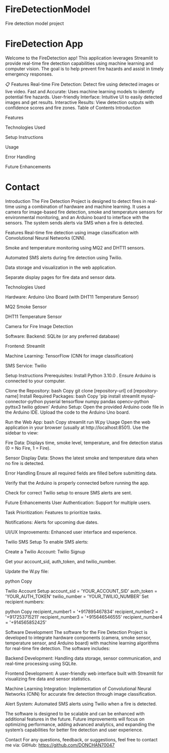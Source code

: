 # FireDetectionModel
Fire detection model project



# FireDetection App
Welcome to the FireDetection app! This application leverages Streamlit to provide real-time fire detection capabilities using machine learning and computer vision. The goal is to help prevent fire hazards and assist in timely emergency responses.

📋 Features
Real-time Fire Detection: Detect fire using detected images or live video.
Fast and Accurate: Uses machine learning models to identify potential fire hazards.
User-friendly Interface: Intuitive UI to easily detected images and get results.
Interactive Results: View detection outputs with confidence scores and fire zones.
Table of Contents
Introduction

Features

Technologies Used

Setup Instructions

Usage

Error Handling

Future Enhancements

# Contact

Introduction
The Fire Detection Project is designed to detect fires in real-time using a combination of hardware and machine learning. It uses a camera for image-based fire detection, smoke and temperature sensors for environmental monitoring, and an Arduino board to interface with the sensors. The system sends alerts via SMS when a fire is detected.

Features
Real-time fire detection using image classification with Convolutional Neural Networks (CNN).

Smoke and temperature monitoring using MQ2 and DHT11 sensors.

Automated SMS alerts during fire detection using Twilio.

Data storage and visualization in the web application.

Separate display pages for fire data and sensor data.

Technologies Used

Hardware:
Arduino Uno Board (with DHT11 Temperature Sensor)

MQ2 Smoke Sensor

DHT11 Temperature Sensor

Camera for Fire Image Detection

Software:
Backend: SQLite (or any preferred database)

Frontend: Streamlit

Machine Learning: TensorFlow (CNN for image classification)

SMS Service: Twilio

Setup Instructions
Prerequisites: Install Python 3.10.0 .
Ensure Arduino is connected to your computer.

Clone the Repository: bash Copy git clone [repository-url] cd [repository-name]
Install Required Packages: bash Copy 'pip install streamlit mysql-connector-python pyserial tensorflow numpy pandas opencv-python pyttsx3 twilio gdown'
Arduino Setup: Open the provided Arduino code file in the Arduino IDE.
Upload the code to the Arduino Uno board.

Run the Web App: bash Copy streamlit run W.py Usage Open the web application in your browser (usually at http://localhost:8501).
Use the sidebar to view:

Fire Data: Displays time, smoke level, temperature, and fire detection status (0 = No Fire, 1 = Fire).

Sensor Display Data: Shows the latest smoke and temperature data when no fire is detected.

Error Handling Ensure all required fields are filled before submitting data.

Verify that the Arduino is properly connected before running the app.

Check for correct Twilio setup to ensure SMS alerts are sent.

Future Enhancements User Authentication: Support for multiple users.

Task Prioritization: Features to prioritize tasks.

Notifications: Alerts for upcoming due dates.

UI/UX Improvements: Enhanced user interface and experience.

Twilio SMS Setup
To enable SMS alerts:

Create a Twilio Account: Twilio Signup

Get your account_sid, auth_token, and twilio_number.

Update the W.py file:

python Copy

Twilio Account Setup
account_sid = 'YOUR_ACCOUNT_SID' auth_token = 'YOUR_AUTH_TOKEN' twilio_number = 'YOUR_TWILIO_NUMBER' Set recipient numbers:

python Copy recipient_number1 = '+917895467834' recipient_number2 = '+917253715211' recipient_number3 = '+915646546555' recipient_number4 = '+914565852425'

Software Development
The software for the Fire Detection Project is developed to integrate hardware components (camera, smoke sensor, temperature sensor, and Arduino board) with machine learning algorithms for real-time fire detection. The software includes:

Backend Development: Handling data storage, sensor communication, and real-time processing using SQLite.

Frontend Development: A user-friendly web interface built with Streamlit for visualizing fire data and sensor statistics.

Machine Learning Integration: Implementation of Convolutional Neural Networks (CNN) for accurate fire detection through image classification.

Alert System: Automated SMS alerts using Twilio when a fire is detected.

The software is designed to be scalable and can be enhanced with additional features in the future. Future improvements will focus on optimizing performance, adding advanced analytics, and expanding the system’s capabilities for better fire detection and user experience.

Contact
For any questions, feedback, or suggestions, feel free to contact me via: GitHub: https://github.com/DONCHAN70047
